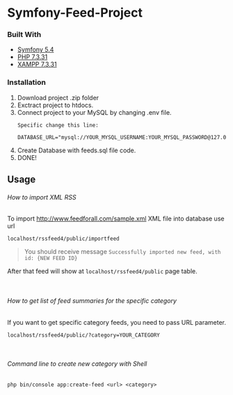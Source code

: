 # Symfony-Feed-Project


### Built With

* [Symfony 5.4](https://symfony.com)
* [PHP 7.3.31](https://www.php.net)
* [XAMPP 7.3.31](https://www.apachefriends.org/index.html)


### Installation

1. Download project .zip folder
2. Exctract project to htdocs.
3. Connect project to your MySQL by changing .env file.
    ```
    Specific change this line:
    
    DATABASE_URL="mysql://YOUR_MYSQL_USERNAME:YOUR_MYSQL_PASSWORD@127.0.0.1:3306/feeds"
    ```
4. Create Database with feeds.sql file code.
5. DONE!

## Usage

###### How to import XML RSS

To import http://www.feedforall.com/sample.xml XML file into database use url

  ```
  localhost/rssfeed4/public/importfeed
  ```
  > You should receive message ``` Successfully imported new feed, with id: {NEW FEED ID} ```

  After that feed will show at ` localhost/rssfeed4/public ` page table.

<br>

###### How to get list of feed summaries for the specific category

If you want to get specific category feeds, you need to pass URL parameter.

```
localhost/rssfeed4/public/?category=YOUR_CATEGORY
```
<br>

###### Command line to create new category with Shell
```
php bin/console app:create-feed <url> <category>
```




